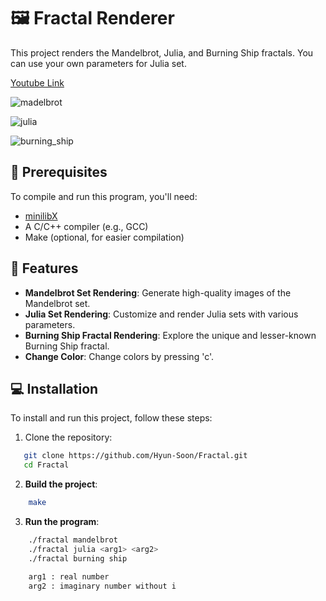 # 🖼️ Fractal Renderer

This project renders the Mandelbrot, Julia, and Burning Ship fractals. You can use your own parameters for Julia set.

[Youtube Link](https://youtu.be/DcRmPqx5au4?si=dWbNp33MGA-0dSXQ)

![madelbrot](https://github.com/user-attachments/assets/32f1ab0a-691a-4e0a-8ca7-4a86318cfb75)

![julia](https://github.com/user-attachments/assets/4db81252-3c9d-4bf5-80fc-0c26077333a2)

![burning_ship](https://github.com/user-attachments/assets/6ee8d254-c662-4676-affa-375418eac358)

## 📜 Prerequisites

To compile and run this program, you'll need:

- [minilibX](https://github.com/42Paris/minilibx-linux)
- A C/C++ compiler (e.g., GCC)
- Make (optional, for easier compilation)

## 🚀 Features

- **Mandelbrot Set Rendering**: Generate high-quality images of the Mandelbrot set.
- **Julia Set Rendering**: Customize and render Julia sets with various parameters.
- **Burning Ship Fractal Rendering**: Explore the unique and lesser-known Burning Ship fractal.
- **Change Color**: Change colors by pressing 'c'.

## 💻 Installation

To install and run this project, follow these steps:

1. Clone the repository:
```bash
   git clone https://github.com/Hyun-Soon/Fractal.git
   cd Fractal
```

2. **Build the project**:
```bash
    make
```

3. **Run the program**:
```bash
    ./fractal mandelbrot
    ./fractal julia <arg1> <arg2>
    ./fractal burning ship

    arg1 : real number
    arg2 : imaginary number without i
```




